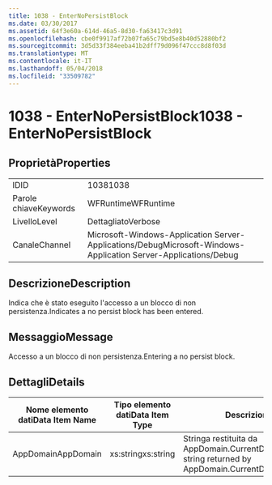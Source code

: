 ```yaml
---
title: 1038 - EnterNoPersistBlock
ms.date: 03/30/2017
ms.assetid: 64f3e60a-614d-46a5-8d30-fa63417c3d91
ms.openlocfilehash: cbe0f9917af72b07fa65c79bd5e8b40d52880bf2
ms.sourcegitcommit: 3d5d33f384eeba41b2dff79d096f47ccc8d8f03d
ms.translationtype: MT
ms.contentlocale: it-IT
ms.lasthandoff: 05/04/2018
ms.locfileid: "33509782"
---
```

# <a name="1038---enternopersistblock"></a><span data-ttu-id="b6a93-102">1038 - EnterNoPersistBlock</span><span class="sxs-lookup"><span data-stu-id="b6a93-102">1038 - EnterNoPersistBlock</span></span>
## <a name="properties"></a><span data-ttu-id="b6a93-103">Proprietà</span><span class="sxs-lookup"><span data-stu-id="b6a93-103">Properties</span></span>  
  
|||  
|-|-|  
|<span data-ttu-id="b6a93-104">ID</span><span class="sxs-lookup"><span data-stu-id="b6a93-104">ID</span></span>|<span data-ttu-id="b6a93-105">1038</span><span class="sxs-lookup"><span data-stu-id="b6a93-105">1038</span></span>|  
|<span data-ttu-id="b6a93-106">Parole chiave</span><span class="sxs-lookup"><span data-stu-id="b6a93-106">Keywords</span></span>|<span data-ttu-id="b6a93-107">WFRuntime</span><span class="sxs-lookup"><span data-stu-id="b6a93-107">WFRuntime</span></span>|  
|<span data-ttu-id="b6a93-108">Livello</span><span class="sxs-lookup"><span data-stu-id="b6a93-108">Level</span></span>|<span data-ttu-id="b6a93-109">Dettagliato</span><span class="sxs-lookup"><span data-stu-id="b6a93-109">Verbose</span></span>|  
|<span data-ttu-id="b6a93-110">Canale</span><span class="sxs-lookup"><span data-stu-id="b6a93-110">Channel</span></span>|<span data-ttu-id="b6a93-111">Microsoft-Windows-Application Server-Applications/Debug</span><span class="sxs-lookup"><span data-stu-id="b6a93-111">Microsoft-Windows-Application Server-Applications/Debug</span></span>|  
  
## <a name="description"></a><span data-ttu-id="b6a93-112">Descrizione</span><span class="sxs-lookup"><span data-stu-id="b6a93-112">Description</span></span>  
 <span data-ttu-id="b6a93-113">Indica che è stato eseguito l'accesso a un blocco di non persistenza.</span><span class="sxs-lookup"><span data-stu-id="b6a93-113">Indicates a no persist block has been entered.</span></span>  
  
## <a name="message"></a><span data-ttu-id="b6a93-114">Messaggio</span><span class="sxs-lookup"><span data-stu-id="b6a93-114">Message</span></span>  
 <span data-ttu-id="b6a93-115">Accesso a un blocco di non persistenza.</span><span class="sxs-lookup"><span data-stu-id="b6a93-115">Entering a no persist block.</span></span>  
  
## <a name="details"></a><span data-ttu-id="b6a93-116">Dettagli</span><span class="sxs-lookup"><span data-stu-id="b6a93-116">Details</span></span>  
  
|<span data-ttu-id="b6a93-117">Nome elemento dati</span><span class="sxs-lookup"><span data-stu-id="b6a93-117">Data Item Name</span></span>|<span data-ttu-id="b6a93-118">Tipo elemento dati</span><span class="sxs-lookup"><span data-stu-id="b6a93-118">Data Item Type</span></span>|<span data-ttu-id="b6a93-119">Descrizione</span><span class="sxs-lookup"><span data-stu-id="b6a93-119">Description</span></span>|  
|--------------------|--------------------|-----------------|  
|<span data-ttu-id="b6a93-120">AppDomain</span><span class="sxs-lookup"><span data-stu-id="b6a93-120">AppDomain</span></span>|<span data-ttu-id="b6a93-121">xs:string</span><span class="sxs-lookup"><span data-stu-id="b6a93-121">xs:string</span></span>|<span data-ttu-id="b6a93-122">Stringa restituita da AppDomain.CurrentDomain.FriendlyName.</span><span class="sxs-lookup"><span data-stu-id="b6a93-122">The string returned by AppDomain.CurrentDomain.FriendlyName.</span></span>|
